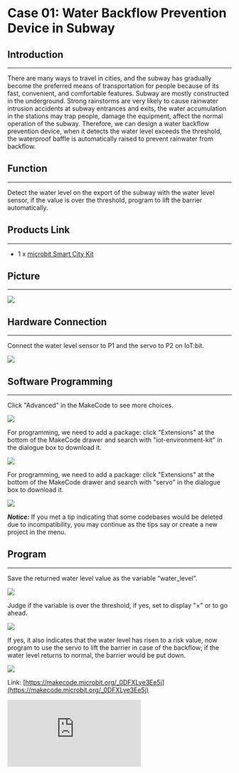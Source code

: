 ﻿# Case 01: Water Backflow Prevention Device in Subway



##  Introduction
---
There are many ways to travel in cities, and the subway has gradually become the preferred means of transportation for people because of its fast, convenient, and comfortable features. Subway are mostly constructed in the underground. Strong rainstorms are very likely to cause rainwater intrusion accidents at subway entrances and exits, the water accumulation in the stations may trap people, damage the equipment, affect the normal operation of the subway. Therefore, we can design a water backflow prevention device, when it detects the water level exceeds the threshold, the waterproof baffle is automatically raised to prevent rainwater from backflow.

## Function

---

Detect the water level on the export of the subway with the water level sensor, if the value is over the threshold, program to lift the barrier automatically.

## Products Link
---
- 1 x [microbit Smart City Kit](https://shop.elecfreaks.com/products/elecfreaks-micro-bit-smart-city-kit-without-micro-bit-board?_pos=1&_sid=ce30b50b6&_ss=r)

## Picture
---
![](https://wiki-media-ef.oss-cn-hongkong.aliyuncs.com/docs/microbit/wisdom-life/microbit-smart-city-kit/images/microbit-Smart-City-Kit-case-01-02.png)

## Hardware Connection
---

Connect the water level sensor to P1 and the servo to P2 on IoT:bit.


![](https://wiki-media-ef.oss-cn-hongkong.aliyuncs.com/docs/microbit/wisdom-life/microbit-smart-city-kit/images/microbit-Smart-City-Kit-case-01-03.png)


## Software Programming
---

Click "Advanced" in the MakeCode to see more choices.


![](https://wiki-media-ef.oss-cn-hongkong.aliyuncs.com/docs/microbit/wisdom-life/microbit-smart-city-kit/images/microbit-Smart-City-Kit-case-01-04.png)


For programming, we need to add a package: click "Extensions" at the bottom of the MakeCode drawer and search with "iot-environment-kit" in the dialogue box to download it.


![](https://wiki-media-ef.oss-cn-hongkong.aliyuncs.com/docs/microbit/wisdom-life/microbit-smart-city-kit/images/microbit-Smart-City-Kit-case-01-05.png)


For programming, we need to add a package: click "Extensions" at the bottom of the MakeCode drawer and search with "servo" in the dialogue box to download it.


![](https://wiki-media-ef.oss-cn-hongkong.aliyuncs.com/docs/microbit/wisdom-life/microbit-smart-city-kit/images/microbit-Smart-City-Kit-case-01-06.png)


***Notice:*** If you met a tip indicating that some codebases would be deleted due to incompatibility, you may continue as the tips say or create a new project in the menu.


## Program
---
Save the returned water level value as the variable “water_level”.

![](https://wiki-media-ef.oss-cn-hongkong.aliyuncs.com/docs/microbit/wisdom-life/microbit-smart-city-kit/images/microbit-Smart-City-Kit-case-01-07.png)

Judge if the variable is over the threshold, if yes, set to display "×" or to go ahead.

![](https://wiki-media-ef.oss-cn-hongkong.aliyuncs.com/docs/microbit/wisdom-life/microbit-smart-city-kit/images/microbit-Smart-City-Kit-case-01-08.png)

If yes, it also indicates that the water level has risen to a risk value, now program to use the servo to lift the barrier in case of the backflow; if the water level returns to normal, the barrier would be put down.

![](https://wiki-media-ef.oss-cn-hongkong.aliyuncs.com/docs/microbit/wisdom-life/microbit-smart-city-kit/images/microbit-Smart-City-Kit-case-01-09.png)


Link: [https://makecode.microbit.org/_0DFXLye3Ee5j](https://makecode.microbit.org/_0DFXLye3Ee5j)

<div
    style={{
        position: 'relative',
        paddingBottom: '60%',
        overflow: 'hidden',
    }}
>
    <iframe
        src="https://makecode.microbit.org/_0DFXLye3Ee5j"
        frameborder="0"
        sandbox="allow-popups allow-forms allow-scripts allow-same-origin"
        style={{
            position: 'absolute',
            width: '100%',
            height: '100%',
        }}
    />
</div>


## Result
---
- If the water level is over the threshold, an icon "x" shall diaply on the micro:bit to remind people of not passing and the barrier gets lifted; if the water level is not over the threshold, the micro:bit shall display the keep-going icon and the barrier is put down.
